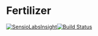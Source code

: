 Fertilizer
==
[![SensioLabsInsight](https://insight.sensiolabs.com/projects/7b4b3585-f33b-4ae6-bab7-30cef98e2e70/big.png)](https://insight.sensiolabs.com/projects/7b4b3585-f33b-4ae6-bab7-30cef98e2e70)[![Build Status](https://travis-ci.org/JahHub/fertilizer.svg?branch=master)](https://travis-ci.org/JahHub/fertilizer)
